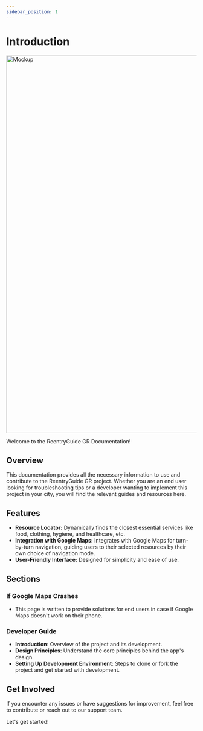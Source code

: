 ```yaml
---
sidebar_position: 1
---
```


# Introduction

<img src="https://raw.githubusercontent.com/ReentryGuide-GR/client/main/mockup.png?raw=true" alt="Mockup" title="Mockup" width="1000" />

Welcome to the ReentryGuide GR Documentation!

## Overview

This documentation provides all the necessary information to use and contribute to the ReentryGuide GR project. Whether you are an end user looking for troubleshooting tips or a developer wanting to implement this project in your city, you will find the relevant guides and resources here.

## Features

- **Resource Locator:** Dynamically finds the closest essential services like food, clothing, hygiene, and healthcare, etc.
- **Integration with Google Maps:** Integrates with Google Maps for turn-by-turn navigation, guiding users to their selected resources by their own choice of navigation mode.
- **User-Friendly Interface:** Designed for simplicity and ease of use.

## Sections

### If Google Maps Crashes

- This page is written to provide solutions for end users in case if Google Maps doesn't work on their phone.

### Developer Guide

- **Introduction**: Overview of the project and its development.
- **Design Principles**: Understand the core principles behind the app's design.
- **Setting Up Development Environment**: Steps to clone or fork the project and get started with development.

## Get Involved

If you encounter any issues or have suggestions for improvement, feel free to contribute or reach out to our support team.

Let's get started!
